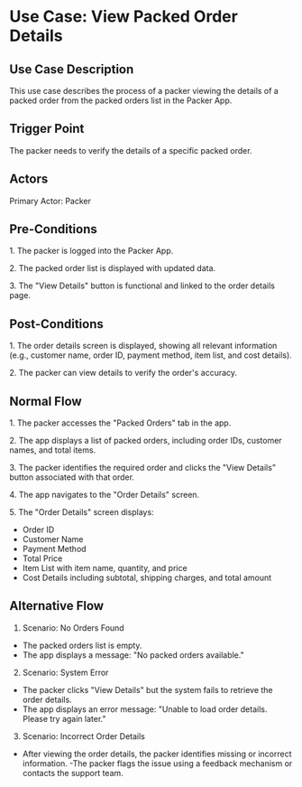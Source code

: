 ﻿# **Use Case: View Packed Order Details**
## **Use Case Description**
This use case describes the process of a packer viewing the details of a packed order from the packed orders list in the Packer App.
## **Trigger Point**
The packer needs to verify the details of a specific packed order.
## **Actors**
Primary Actor: Packer
## **Pre-Conditions**
1\. The packer is logged into the Packer App.

2\. The packed order list is displayed with updated data.

3\. The "View Details" button is functional and linked to the order details page.
## **Post-Conditions**
1\. The order details screen is displayed, showing all relevant information (e.g., customer name, order ID, payment method, item list, and cost details).

2\. The packer can view details to verify the order's accuracy.
## **Normal Flow**
1\. The packer accesses the "Packed Orders" tab in the app.

2\. The app displays a list of packed orders, including order IDs, customer names, and total items.

3\. The packer identifies the required order and clicks the "View Details" button associated with that order.

4\. The app navigates to the "Order Details" screen.

5\. The "Order Details" screen displays:

- Order ID
- Customer Name
- Payment Method
- Total Price
- Item List with item name, quantity, and price
- Cost Details including subtotal, shipping charges, and total amount
## **Alternative Flow**
1. Scenario: No Orders Found

- The packed orders list is empty.
- The app displays a message: "No packed orders available."

2. Scenario: System Error

- The packer clicks "View Details" but the system fails to retrieve the order details.
- The app displays an error message: "Unable to load order details. Please try again later."

3. Scenario: Incorrect Order Details

- After viewing the order details, the packer identifies missing or incorrect information.
-The packer flags the issue using a feedback mechanism or contacts the support team.
